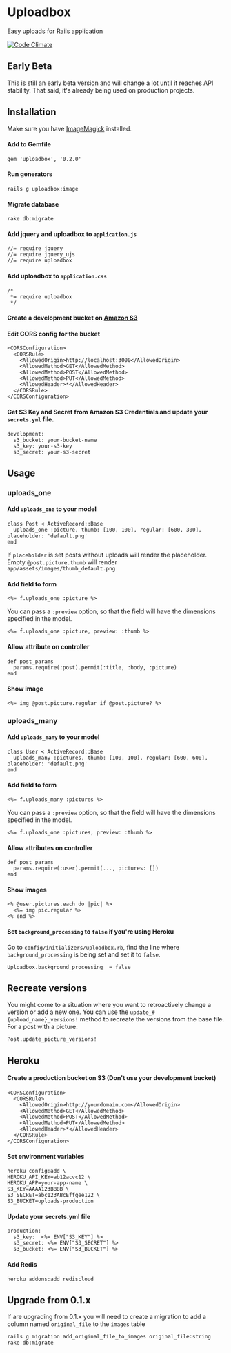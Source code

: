 # Uploadbox

Easy uploads for Rails application

[![Code Climate](https://codeclimate.com/github/startae/uploadbox.png)](https://codeclimate.com/github/startae/uploadbox)

## Early Beta

This is still an early beta version and will change a lot until it reaches API stability.
That said, it's already being used on production projects.


## Installation

Make sure you have [ImageMagick](http://www.imagemagick.org/) installed.

#### Add to Gemfile

```
gem 'uploadbox', '0.2.0'
```

#### Run generators

```
rails g uploadbox:image
```

#### Migrate database

```
rake db:migrate
```

#### Add jquery and uploadbox to `application.js`

```
//= require jquery
//= require jquery_ujs
//= require uploadbox
```

#### Add uploadbox to `application.css`

```
/*
 *= require uploadbox
 */
```

#### Create a development bucket on [Amazon S3](http://aws.amazon.com/s3/)

#### Edit CORS config for the bucket

```
<CORSConfiguration>
  <CORSRule>
    <AllowedOrigin>http://localhost:3000</AllowedOrigin>
    <AllowedMethod>GET</AllowedMethod>
    <AllowedMethod>POST</AllowedMethod>
    <AllowedMethod>PUT</AllowedMethod>
    <AllowedHeader>*</AllowedHeader>
  </CORSRule>
</CORSConfiguration>
```

#### Get S3 Key and Secret from Amazon S3 Credentials and update your `secrets.yml` file.

```
development:
  s3_bucket: your-bucket-name
  s3_key: your-s3-key
  s3_secret: your-s3-secret
```

## Usage

### uploads_one

#### Add `uploads_one` to your model

```
class Post < ActiveRecord::Base
  uploads_one :picture, thumb: [100, 100], regular: [600, 300], placeholder: 'default.png'
end
```

If `placeholder` is set posts without uploads will render the placeholder.
Empty `@post.picture.thumb` will render `app/assets/images/thumb_default.png`

#### Add field to form

```
<%= f.uploads_one :picture %>
```

You can pass a `:preview` option, so that the field will have the dimensions specified in the model.

```
<%= f.uploads_one :picture, preview: :thumb %>
```


#### Allow attribute on controller

```
def post_params
  params.require(:post).permit(:title, :body, :picture)
end
```

#### Show image

```
<%= img @post.picture.regular if @post.picture? %>
```

### uploads_many

#### Add `uploads_many` to your model

```
class User < ActiveRecord::Base
  uploads_many :pictures, thumb: [100, 100], regular: [600, 600], placeholder: 'default.png'
end
```

#### Add field to form

```
<%= f.uploads_many :pictures %>
```

You can pass a `:preview` option, so that the field will have the dimensions specified in the model.

```
<%= f.uploads_one :pictures, preview: :thumb %>
```

#### Allow attributes on controller

```
def post_params
  params.require(:user).permit(..., pictures: [])
end
```

#### Show images

```
<% @user.pictures.each do |pic| %>
  <%= img pic.regular %>
<% end %>
```

#### Set `background_processing` to `false` if you're using Heroku

Go to `config/initializers/uploadbox.rb`, find the line where `background_processing` is being set and set it to `false`.

```
Uploadbox.background_processing  = false
```

## Recreate versions

You might come to a situation where you want to retroactively change a version or add a new one. You can use the `update_#{upload_name}_versions!` method to recreate the versions from the base file.
For a post with a picture:

```
Post.update_picture_versions!
```


## Heroku

#### Create a production bucket on S3 (Don't use your development bucket)

```
<CORSConfiguration>
  <CORSRule>
    <AllowedOrigin>http://yourdomain.com</AllowedOrigin>
    <AllowedMethod>GET</AllowedMethod>
    <AllowedMethod>POST</AllowedMethod>
    <AllowedMethod>PUT</AllowedMethod>
    <AllowedHeader>*</AllowedHeader>
  </CORSRule>
</CORSConfiguration>
```

#### Set environment variables

```
heroku config:add \
HEROKU_API_KEY=ab12acvc12 \
HEROKU_APP=your-app-name \
S3_KEY=AAAA123BBBB \
S3_SECRET=abc123ABcEffgee122 \
S3_BUCKET=uploads-production
```

#### Update your secrets.yml file

```
production:
  s3_key:  <%= ENV["S3_KEY"] %>
  s3_secret: <%= ENV["S3_SECRET"] %>
  s3_bucket: <%= ENV["S3_BUCKET"] %>
```

#### Add Redis

```
heroku addons:add rediscloud
```

## Upgrade from 0.1.x

If are upgrading from 0.1.x you will need to create a migration to add a column named `original_file` to the `images` table

```
rails g migration add_original_file_to_images original_file:string
rake db:migrate
```

